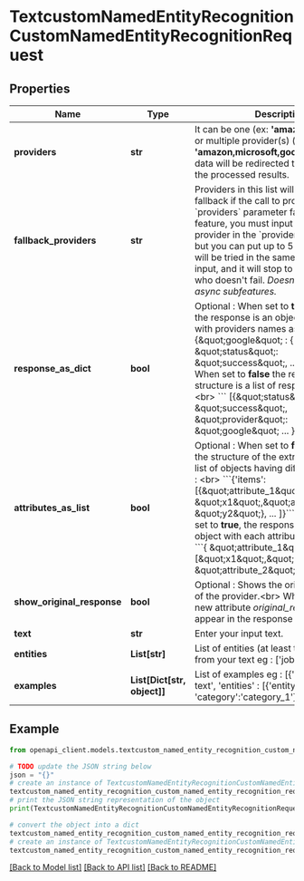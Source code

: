 # TextcustomNamedEntityRecognitionCustomNamedEntityRecognitionRequest


## Properties

Name | Type | Description | Notes
------------ | ------------- | ------------- | -------------
**providers** | **str** | It can be one (ex: **&#39;amazon&#39;** or **&#39;google&#39;**) or multiple provider(s) (ex: **&#39;amazon,microsoft,google&#39;**)             that the data will be redirected to in order to get the processed results. | 
**fallback_providers** | **str** | Providers in this list will be used as fallback if the call to provider in &#x60;providers&#x60; parameter fails.     To use this feature, you must input **only one** provider in the &#x60;providers&#x60; parameter. but you can put up to 5 fallbacks.  They will be tried in the same order they are input, and it will stop to the first provider who doesn&#39;t fail.   *Doesn&#39;t work with async subfeatures.*      | [optional] 
**response_as_dict** | **bool** | Optional : When set to **true** (default), the response is an object of responses with providers names as keys : &lt;br&gt;                    &#x60;&#x60;&#x60; {\&quot;google\&quot; : { \&quot;status\&quot;: \&quot;success\&quot;, ... }, } &#x60;&#x60;&#x60; &lt;br&gt;                 When set to **false** the response structure is a list of response objects : &lt;br&gt;                     &#x60;&#x60;&#x60; [{\&quot;status\&quot;: \&quot;success\&quot;, \&quot;provider\&quot;: \&quot;google\&quot; ... }, ] &#x60;&#x60;&#x60;. &lt;br&gt;                    | [optional] [default to True]
**attributes_as_list** | **bool** | Optional : When set to **false** (default) the structure of the extracted items is list of objects having different attributes : &lt;br&gt;      &#x60;&#x60;&#x60;{&#39;items&#39;: [{\&quot;attribute_1\&quot;: \&quot;x1\&quot;,\&quot;attribute_2\&quot;: \&quot;y2\&quot;}, ... ]}&#x60;&#x60;&#x60; &lt;br&gt;      When it is set to **true**, the response contains an object with each attribute as a list : &lt;br&gt;      &#x60;&#x60;&#x60;{ \&quot;attribute_1\&quot;: [\&quot;x1\&quot;,\&quot;x2\&quot;, ...], \&quot;attribute_2\&quot;: [y1, y2, ...]}&#x60;&#x60;&#x60;  | [optional] [default to False]
**show_original_response** | **bool** | Optional : Shows the original response of the provider.&lt;br&gt;         When set to **true**, a new attribute *original_response* will appear in the response object. | [optional] [default to False]
**text** | **str** | Enter your input text. | 
**entities** | **List[str]** | List of entities (at least two) to extract from your text eg : [&#39;job&#39;, &#39;country&#39;]. | 
**examples** | **List[Dict[str, object]]** | List of examples eg : [{&#39;text&#39;: &#39;an input text&#39;, &#39;entities&#39; : [{&#39;entity&#39;:&#39;entity_1&#39;, &#39;category&#39;:&#39;category_1&#39;}, ...]}, ...] | [optional] 

## Example

```python
from openapi_client.models.textcustom_named_entity_recognition_custom_named_entity_recognition_request import TextcustomNamedEntityRecognitionCustomNamedEntityRecognitionRequest

# TODO update the JSON string below
json = "{}"
# create an instance of TextcustomNamedEntityRecognitionCustomNamedEntityRecognitionRequest from a JSON string
textcustom_named_entity_recognition_custom_named_entity_recognition_request_instance = TextcustomNamedEntityRecognitionCustomNamedEntityRecognitionRequest.from_json(json)
# print the JSON string representation of the object
print(TextcustomNamedEntityRecognitionCustomNamedEntityRecognitionRequest.to_json())

# convert the object into a dict
textcustom_named_entity_recognition_custom_named_entity_recognition_request_dict = textcustom_named_entity_recognition_custom_named_entity_recognition_request_instance.to_dict()
# create an instance of TextcustomNamedEntityRecognitionCustomNamedEntityRecognitionRequest from a dict
textcustom_named_entity_recognition_custom_named_entity_recognition_request_form_dict = textcustom_named_entity_recognition_custom_named_entity_recognition_request.from_dict(textcustom_named_entity_recognition_custom_named_entity_recognition_request_dict)
```
[[Back to Model list]](../README.md#documentation-for-models) [[Back to API list]](../README.md#documentation-for-api-endpoints) [[Back to README]](../README.md)


